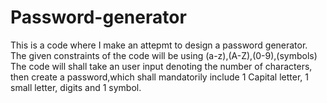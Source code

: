 # Password-generator
This is a code where I make an attepmt to design a password generator. 
The given constraints of the code will be using (a-z),(A-Z),(0-9),(symbols)
The code will shall take an user input denoting the number of characters, then create a password,which shall mandatorily include 1 Capital letter, 1 small letter, digits and 1 symbol.
